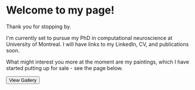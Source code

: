 # Welcome to my page!

Thank you for stopping by.

I'm currently set to pursue my PhD in computational neuroscience at University of Montreal. I will have links to my LinkedIn, CV, and publications soon.

What might interest you more at the moment are my paintings, which I have started putting up for sale - see the page below.



<button name="button" onclick="dariusliutas.com/paintings">View Gallery</button>